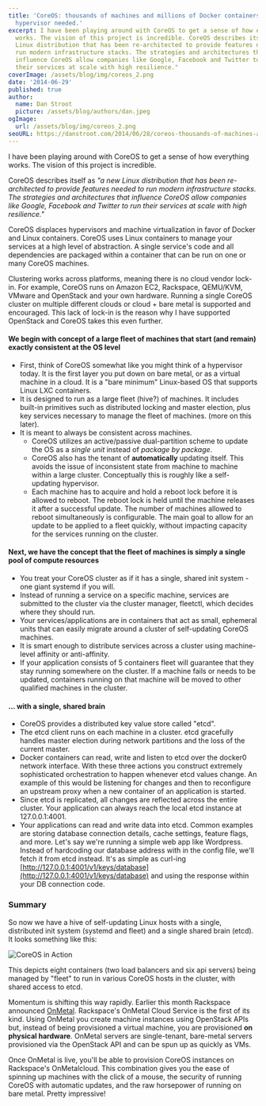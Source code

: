 ```yaml
---
title: 'CoreOS: thousands of machines and millions of Docker containers... no
  hypervisor needed.'
excerpt: I have been playing around with CoreOS to get a sense of how everything
  works. The vision of this project is incredible. CoreOS describes itself as "a new
  Linux distribution that has been re-architected to provide features needed to
  run modern infrastructure stacks. The strategies and architectures that
  influence CoreOS allow companies like Google, Facebook and Twitter to run
  their services at scale with high resilience."
coverImage: /assets/blog/img/coreos_2.png
date: '2014-06-29'
published: true
author:
  name: Dan Stroot
  picture: /assets/blog/authors/dan.jpeg
ogImage:
  url: /assets/blog/img/coreos_2.png
seoURL: https://danstroot.com/2014/06/28/coreos-thousands-of-machines-and-millions-of-docker-containers-no-hypervisor-needed/
---
```


I have been playing around with CoreOS to get a sense of how everything works. The vision of this project is incredible.

CoreOS describes itself as _"a new Linux distribution that has been re-architected to provide features needed to run modern infrastructure stacks. The strategies and architectures that influence CoreOS allow companies like Google, Facebook and Twitter to run their services at scale with high resilience."_

CoreOS displaces hypervisors and machine virtualization in favor of Docker and Linux containers. CoreOS uses Linux containers to manage your services at a high level of abstraction. A single service's code and all dependencies are packaged within a container that can be run on one or many CoreOS machines.

Clustering works across platforms, meaning there is no cloud vendor lock-in. For example, CoreOS runs on Amazon EC2, Rackspace, QEMU/KVM, VMware and OpenStack and your own hardware. Running a single CoreOS cluster on multiple different clouds or cloud + bare metal is supported and encouraged. This lack of lock-in is the reason why I have supported OpenStack and CoreOS takes this even further.

#### We begin with concept of a large fleet of machines that start (and remain) exactly consistent at the OS level

- First, think of CoreOS somewhat like you might think of a hypervisor today. It is the first layer you put down on bare metal, or as a virtual machine in a cloud. It is a "bare minimum" Linux-based OS that supports Linux LXC containers.
- It is designed to run as a large fleet (hive?) of machines. It includes built-in primitives such as distributed locking and master election, plus key services necessary to manage the fleet of machines. (more on this later).
- It is meant to always be consistent across machines.
  - CoreOS utilizes an active/passive dual-partition scheme to update the OS as a _single unit_ instead of _package by package_.
  - CoreOS also has the tenant of **automatically** updating itself. This avoids the issue of inconsistent state from machine to machine within a large cluster. Conceptually this is roughly like a self-updating hypervisor.
  - Each machine has to acquire and hold a reboot lock before it is allowed to reboot. The reboot lock is held until the machine releases it after a successful update. The number of machines allowed to reboot simultaneously is configurable. The main goal to allow for an update to be applied to a fleet quickly, without impacting capacity for the services running on the cluster.

#### Next, we have the concept that the fleet of machines is simply a single pool of compute resources

- You treat your CoreOS cluster as if it has a single, shared init system - one giant systemd if you will.
- Instead of running a service on a specific machine, services are submitted to the cluster via the cluster manager, fleetctl, which decides where they should run.
- Your services/applications are in containers that act as small, ephemeral units that can easily migrate around a cluster of self-updating CoreOS machines.
- It is smart enough to distribute services across a cluster using machine-level affinity or anti-affinity.
- If your application consists of 5 containers fleet will guarantee that they stay running somewhere on the cluster. If a machine fails or needs to be updated, containers running on that machine will be moved to other qualified machines in the cluster.

#### ... with a single, shared brain

- CoreOS provides a distributed key value store called "etcd".
- The etcd client runs on each machine in a cluster. etcd gracefully handles master election during network partitions and the loss of the current master.
- Docker containers can read, write and listen to etcd over the docker0 network interface. With these three actions you construct extremely sophisticated orchestration to happen whenever etcd values change. An example of this would be listening for changes and then to reconfigure an upstream proxy when a new container of an application is started.
- Since etcd is replicated, all changes are reflected across the entire cluster. Your application can always reach the local etcd instance at 127.0.0.1:4001.
- Your applications can read and write data into etcd. Common examples are storing database connection details, cache settings, feature flags, and more. Let's say we're running a simple web app like Wordpress. Instead of hardcoding our database address with in the config file, we'll fetch it from etcd instead. It's as simple as curl-ing [http://127.0.0.1:4001/v1/keys/database](http://127.0.0.1:4001/v1/keys/database) and using the response within your DB connection code.

### Summary

So now we have a hive of self-updating Linux hosts with a single, distributed init system (systemd and fleet) and a single shared brain (etcd). It looks something like this:

![CoreOS in Action](/img/coreos-action.png)

This depicts eight containers (two load balancers and six api servers) being managed by "fleet" to run in various CoreOS hosts in the cluster, with shared access to etcd.

Momentum is shifting this way rapidly. Earlier this month Rackspace announced [OnMetal](https://www.rackspace.com/blog/onmetal-the-right-way-to-scale/). Rackspace's OnMetal Cloud Service is the first of its kind. Using OnMetal you create machine instances using OpenStack APIs but, instead of being provisioned a virtual machine, you are provisioned **on physical hardware**. OnMetal servers are single-tenant, bare-metal servers provisioned via the OpenStack API and can be spun up as quickly as VMs.

Once OnMetal is live, you'll be able to provision CoreOS instances on Rackspace's OnMetalcloud. This combination gives you the ease of spinning up machines with the click of a mouse, the security of running CoreOS with automatic updates, and the raw horsepower of running on bare metal. Pretty impressive!
